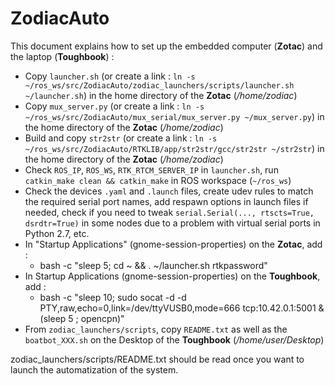 # ZodiacAuto
This document explains how to set up the embedded computer (__Zotac__) and the laptop (__Toughbook__) :
* Copy `launcher.sh` (or create a link : `ln -s ~/ros_ws/src/ZodiacAuto/zodiac_launchers/scripts/launcher.sh ~/launcher.sh`) in the home directory of the __Zotac__ (_/home/zodiac_)
* Copy `mux_server.py` (or create a link : `ln -s ~/ros_ws/src/ZodiacAuto/mux_serial/mux_server.py ~/mux_server.py`) in the home directory of the __Zotac__ (_/home/zodiac_)
* Build and copy `str2str` (or create a link : `ln -s ~/ros_ws/src/ZodiacAuto/RTKLIB/app/str2str/gcc/str2str ~/str2str`) in the home directory of the __Zotac__ (_/home/zodiac_)
* Check `ROS_IP`, `ROS_WS`, `RTK_RTCM_SERVER_IP` in `launcher.sh`, run `catkin_make clean && catkin_make` in ROS workspace (`~/ros_ws`)
* Check the devices `.yaml` and `.launch` files, create udev rules to match the required serial port names, add respawn options in launch files if needed, check if you need to tweak `serial.Serial(..., rtscts=True, dsrdtr=True)` in some nodes due to a problem with virtual serial ports in Python 2.7, etc.
* In "Startup Applications" (gnome-session-properties) on the __Zotac__, add : 
    * bash -c "sleep 5; cd ~ && . ~/launcher.sh rtkpassword"
* In Startup Applications (gnome-session-properties) on the __Toughbook__, add : 
    * bash -c "sleep 10; sudo socat -d -d PTY,raw,echo=0,link=/dev/ttyVUSB0,mode=666 tcp:10.42.0.1:5001 & (sleep 5 ; opencpn)"
* From `zodiac_launchers/scripts`, copy `README.txt` as well as the `boatbot_XXX.sh` on the Desktop of the __Toughbook__ (_/home/user/Desktop_)

zodiac_launchers/scripts/README.txt should be read once you want to launch the automatization of the system.
